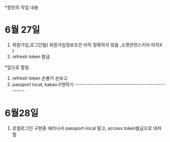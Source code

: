 *창민의 작업 내용

# 6월 27일
1. 회원가입,로그인됨( 회원가입정보조건 아직 정확하지 않음 ,소켓관련스키마 아직X )  
2. refresh token 발급  


*앞으로 할일
1. refresh token 손볼거 손보고  
2. passport local, kakao구현하기 
ㅡㅡㅡㅡㅡㅡㅡㅡㅡㅡㅡㅡㅡㅡㅡㅡㅡㅡㅡㅡㅡㅡㅡㅡㅡ
# 6월28일
1. 로컬로그인 구현중 에러나서 passport-local 말고, access token발급으로 대처함